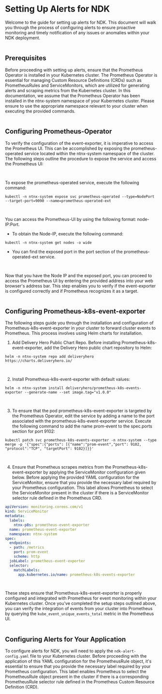 # Setting Up Alerts for NDK

Welcome to the guide for setting up alerts for NDK. This document will walk you through the process of configuring alerts to ensure proactive monitoring and timely notification of any issues or anomalies within your NDK deployment.
</br>
</br>

## Prerequisites

Before proceeding with setting up alerts, ensure that the Prometheus Operator is installed in your Kubernetes cluster. The Prometheus Operator is essential for managing Custom Resource Definitions (CRDs) such as PrometheusRules and ServiceMonitors, which are utilized for generating alerts and scraping metrics from the Kubernetes cluster. In this documentation, we assume that the Prometheus Operator has been installed in the ntnx-system namespace of your Kubernetes cluster. Please ensure to use the appropriate namespace relevant to your cluster when executing the provided commands.
</br>
</br>

## Configuring Prometheus-Operator

To verify the configuration of the event-exporter, it is imperative to access the Prometheus UI. This can be accomplished by exposing the prometheus-operated service located within the ntnx-system namespace of the cluster. The following steps outline the procedure to expose the service and access the Prometheus UI:

</br>

To expose the prometheus-operated service, execute the following command:
```kubectl
kubectl -n ntnx-system expose svc prometheus-operated --type=NodePort --target-port=9090 --name=prometheus-operated-ext
```
</br>

You can access the Prometheus-UI by using the following format: node-IP:Port.

* To obtain the Node-IP, execute the following command:
```kubectl
kubectl -n ntnx-system get nodes -o wide
```
* You can find the exposed port in the port section of the prometheus-operated-ext service.
</br>

Now that you have the Node IP and the exposed port, you can proceed to access the Prometheus UI by entering the provided address into your web browser's address bar. This step enables you to verify if the event-exporter is configured correctly and if Prometheus recognizes it as a target.
</br>
</br>

## Configuring Prometheus-k8s-event-exporter
The following steps guide you through the installation and configuration of Prometheus-k8s-event-exporter in your cluster to forward cluster events to Prometheus. This process involves using Helm charts for installation.
</br>

1. Add Delivery Hero Public Chart Repo. Before installing Prometheus-k8s-event-exporter, add the Delivery Hero public chart repository to Helm:
```helm
helm -n ntnx-system repo add deliveryhero https://charts.deliveryhero.io/
```
</br>

2. Install Prometheus-k8s-event-exporter with default values:
```helm
helm -n ntnx-system install deliveryhero/prometheus-k8s-events-exporter --generate-name --set image.tag="v1.0.0"
```
</br>

3. To ensure that the pod prometheus-k8s-event-exporter is targeted by the Prometheus Operator, edit the service by adding a name to the port associated with the prometheus-k8s-event-exporter service. Execute the following command to add the name prom-event to the spec.ports section for port 9102:
```kubectl
kubectl patch svc prometheus-k8s-events-exporter -n ntnx-system --type merge -p '{"spec":{"ports": [{"name":"prom-event","port": 9102, "protocol":"TCP", "targetPort": 9102}]}}'
```
</br>

4. Ensure that Prometheus scrapes metrics from the Prometheus-k8s-event-exporter by applying the ServiceMonitor configuration given below. Before applying the provided YAML configuration for the ServiceMonitor, ensure that you provide the necessary label required by your Prometheus configuration. This label allows Prometheus to select the ServiceMonitor present in the cluster if there is a ServiceMonitor selector rule defined in the Prometheus CRD.
```yaml
apiVersion: monitoring.coreos.com/v1
kind: ServiceMonitor
metadata:
  labels:
    ntnx-p8s: prometheus-event-exporter
  name: prometheus-event-exporter
  namespace: ntnx-system
spec:
  endpoints:
  - path: /metrics
    port: prom-event
    scheme: http
  jobLabel: prometheus-event-exporter
  selector:
    matchLabels:
      app.kubernetes.io/name: prometheus-k8s-events-exporter
```
</br>

These steps ensure that Prometheus-k8s-event-exporter is properly configured and integrated with Prometheus for event monitoring within your Kubernetes cluster. Once you've completed the setup steps outlined above, you can verify the integration of events from your cluster into Prometheus by querying the `kube_event_unique_events_total` metric in the Prometheus UI.
</br>
</br>

## Configuring Alerts for Your Application

To configure alerts for NDK, you will need to apply the `ndk-alert-config.yaml` file to your Kubernetes cluster. Before proceeding with the application of this YAML configuration for the PrometheusRule object, it's essential to ensure that you provide the necessary label required by your Prometheus configuration. This label enables Prometheus to select the PrometheusRule object present in the cluster if there is a corresponding PrometheusRule selector rule defined in the Prometheus Custom Resource Definition (CRD).
